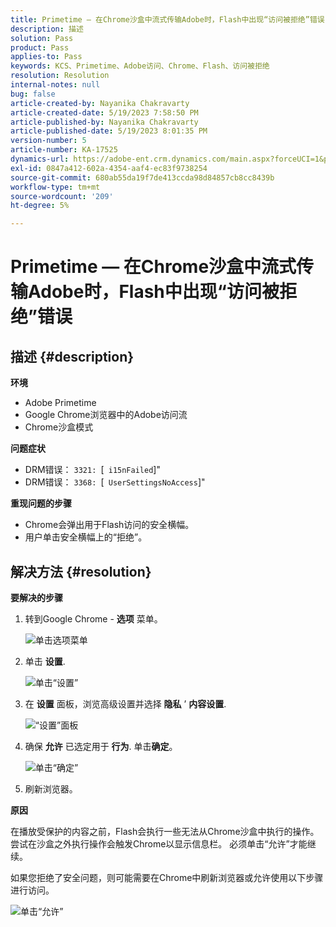 ```yaml
---
title: Primetime — 在Chrome沙盒中流式传输Adobe时，Flash中出现“访问被拒绝”错误
description: 描述
solution: Pass
product: Pass
applies-to: Pass
keywords: KCS、Primetime、Adobe访问、Chrome、Flash、访问被拒绝
resolution: Resolution
internal-notes: null
bug: false
article-created-by: Nayanika Chakravarty
article-created-date: 5/19/2023 7:58:50 PM
article-published-by: Nayanika Chakravarty
article-published-date: 5/19/2023 8:01:35 PM
version-number: 5
article-number: KA-17525
dynamics-url: https://adobe-ent.crm.dynamics.com/main.aspx?forceUCI=1&pagetype=entityrecord&etn=knowledgearticle&id=59412f8d-7ff6-ed11-8848-6045bd006a22
exl-id: 0847a412-602a-4354-aaf4-ec83f9738254
source-git-commit: 680ab55da19f7de413ccda98d84857cb8cc8439b
workflow-type: tm+mt
source-wordcount: '209'
ht-degree: 5%

---
```


# Primetime — 在Chrome沙盒中流式传输Adobe时，Flash中出现“访问被拒绝”错误

## 描述 {#description}


<b>环境</b>

- Adobe Primetime
- Google Chrome浏览器中的Adobe访问流
- Chrome沙盒模式


<b>问题症状</b>

- DRM错误： `3321: `[` i15nFailed`]&quot;
- DRM错误： `3368: `[` UserSettingsNoAccess`]&quot;


<b>重现问题的步骤</b>

- Chrome会弹出用于Flash访问的安全横幅。
- 用户单击安全横幅上的“拒绝”。



## 解决方法 {#resolution}


<b>要解决的步骤</b>

1. 转到Google Chrome - <b>选项</b> 菜单。


   ![单击选项菜单](https://helpx.adobe.com/content/dam/help/en/adobe-access/kb/error-3321/jcr%3acontent/main-pars/procedure/proc_par/step_0/step_par/image/setting_menu.png "单击选项菜单")
2. 单击 <b>设置</b>.





   ![单击“设置”](https://helpx.adobe.com/content/dam/help/en/adobe-access/kb/error-3321/jcr%3acontent/main-pars/procedure/proc_par/step_1/step_par/image/3.jpg "单击“设置”")
3. 在 <b>设置</b> 面板，浏览高级设置并选择 <b>隐私</b> ’ <b>内容设置</b>.

   ![“设置”面板](https://helpx.adobe.com/content/dam/help/en/adobe-access/kb/error-3321/jcr%3acontent/main-pars/procedure/proc_par/step_2/step_par/image/5.jpg "“设置”面板")
4. 确保 <b>允许</b> 已选定用于 <b>行为</b>. 单击<b>确定</b>。





   ![单击“确定”](https://helpx.adobe.com/content/dam/help/en/adobe-access/kb/error-3321/jcr%3acontent/main-pars/procedure/proc_par/step_3/step_par/image/unsandbox_settings.png "单击“确定”")
5. 刷新浏览器。


<b>原因</b>

在播放受保护的内容之前，Flash会执行一些无法从Chrome沙盒中执行的操作。 尝试在沙盒之外执行操作会触发Chrome以显示信息栏。 必须单击“允许”才能继续。

如果您拒绝了安全问题，则可能需要在Chrome中刷新浏览器或允许使用以下步骤进行访问。

![单击“允许”](https://helpx.adobe.com/content/dam/help/en/adobe-access/kb/error-3321/jcr%3acontent/main-pars/image/chrome_infobar.png "单击“允许”")
